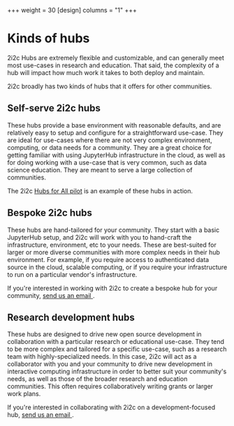 +++
weight = 30
[design]
  columns = "1"
+++

# Kinds of hubs

2i2c Hubs are extremely flexible and customizable, and can generally meet most use-cases in research and education. That said, the complexity of a hub will impact how much work it takes to both deploy and maintain.

2i2c broadly has two kinds of hubs that it offers for other communities.

## Self-serve 2i2c hubs

These hubs provide a base environment with reasonable defaults, and are relatively easy to setup and configure for a straightforward use-case. They are ideal for use-cases where there are not very complex environment, computing, or data needs for a community. They are a great choice for getting familiar with using JupyterHub infrastructure in the cloud, as well as for doing working with a use-case that is very common, such as data science education. They are meant to serve a large collection of communities.

The 2i2c [Hubs for All pilot](https://2i2c.org/pilot) is an example of these hubs in action.

## Bespoke 2i2c hubs

These hubs are hand-tailored for your community. They start with a basic JupyterHub setup, and 2i2c will work with you to hand-craft the infrastructure, environment, etc to your needs. These are best-suited for larger or more diverse communities with more complex needs in their hub environment. For example, if you require access to authenticated data source in the cloud, scalable computing, or if you require your infrastructure to run on a particular vendor's infrastructure.

If you're interested in working with 2i2c to create a bespoke hub for your community, [send us an email <i class="fas fa-envelope"></i>](mailto:hello@2i2c.org).

## Research development hubs

These hubs are designed to drive new open source development in collaboration with a particular research or educational use-case. They tend to be more complex and tailored for a specific use-case, such as a research team with highly-specialized needs. In this case, 2i2c will act as a collaborator with you and your community to drive new development in interactive computing infrastructure in order to better suit your community's needs, as well as those of the broader research and education communities. This often requires collaboratively writing grants or larger work plans.

If you're interested in collaborating with 2i2c on a development-focused hub, [send us an email <i class="fas fa-envelope"></i>](mailto:hello@2i2c.org).
